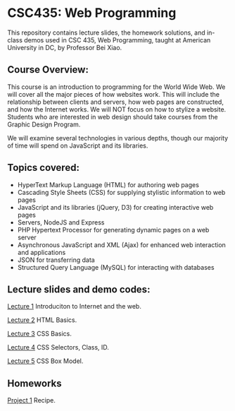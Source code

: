 # CSC435: Web Programming

This repository contains lecture slides, the homework solutions, and in-class demos used in CSC 435, Web Programming, taught at American University in DC, by Professor Bei Xiao. 

<h2>Course Overview:</h2>

This course is an introduction to programming for the World Wide Web. We will cover all the major pieces of how websites work. This will include the relationship between clients and servers, how web pages are constructed, and how the Internet works. We will NOT focus on how to stylize a website. Students who are interested in web design should take courses from the Graphic Design Program. 

We will examine several technologies in various depths, though our majority of time will spend on JavaScript and its libraries. 

<h2>Topics covered:</h2>

<ul>
<li>HyperText Markup Language (HTML) for authoring web pages
<li>Cascading Style Sheets (CSS) for supplying stylistic information to web pages 
<li>JavaScript and its libraries (jQuery, D3) for creating interactive web pages 
<li> Servers, NodeJS and Express 	
<li> PHP Hypertext Processor for generating dynamic pages on a web server 
<li>Asynchronous JavaScript and XML (Ajax) for enhanced web interaction and applications 
<li>JSON for transferring data
<li>Structured Query Language (MySQL) for interacting with databases
</ul>

<h2>Lecture slides and demo codes:</h2>
<p><a href="https://github.com/fruittree/CSC435WebProgramming/blob/master/Lecture1.pdf">Lecture 1</a>  Introduciton to Internet and the web.</p> 

<p>
<a href="https://github.com/fruittree/CSC435WebProgramming/blob/master/Lecture2.pdf">Lecture 2</a> HTML Basics. 
</p>

<p>
<a href="https://github.com/fruittree/CSC435WebProgramming/blob/master/Lecture3.pdf">Lecture 3</a> CSS Basics. 
</p>
<p>
<a href="https://github.com/fruittree/CSC435WebProgramming/blob/master/Lecture4.pdf">Lecture 4</a> CSS Selectors, Class, ID. 
</p>

<p>
<a href="https://github.com/fruittree/CSC435WebProgramming/blob/master/Lecture5.pdf">Lecture 5</a> CSS Box Model. 
</p>

<h2>Homeworks</h2>
<p>
<a href="https://github.com/fruittree/CSC435WebProgramming/blob/master/Homework/Homework1_assignment/Homework1Spec.pdf">Project 1</a> Recipe. 
</p>

